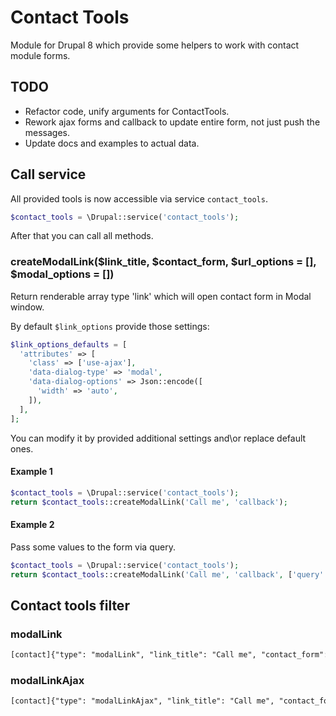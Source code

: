 # Contact Tools

Module for Drupal 8 which provide some helpers to work with contact module forms.

## TODO

- Refactor code, unify arguments for ContactTools.
- Rework ajax forms and callback to update entire form, not just push the messages.
- Update docs and examples to actual data.

## Call service

All provided tools is now accessible via service `contact_tools`.

```php
$contact_tools = \Drupal::service('contact_tools');
```

After that you can call all methods.

### createModalLink($link_title, $contact_form, $url_options = [], $modal_options = [])

Return renderable array type 'link' which will open contact form in Modal window.

By default `$link_options` provide those settings:

```php
$link_options_defaults = [
  'attributes' => [
    'class' => ['use-ajax'],
    'data-dialog-type' => 'modal',
    'data-dialog-options' => Json::encode([
      'width' => 'auto',
    ]),
  ],
];
```

You can modify it by provided additional settings and\or replace default ones.

#### Example 1

```php
$contact_tools = \Drupal::service('contact_tools');
return $contact_tools::createModalLink('Call me', 'callback');
```

#### Example 2

Pass some values to the form via query.

```php
$contact_tools = \Drupal::service('contact_tools');
return $contact_tools::createModalLink('Call me', 'callback', ['query' => ['product' => $node->id()]]);
```

## Contact tools filter

### modalLink

```html
[contact]{"type": "modalLink", "link_title": "Call me", "contact_form": "callback"}[/contact]
```

### modalLinkAjax

```html
[contact]{"type": "modalLinkAjax", "link_title": "Call me", "contact_form": "callback"}[/contact]
```